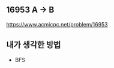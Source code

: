 ## 16953 A → B

<https://www.acmicpc.net/problem/16953>

## 내가 생각한 방법

<!-- ![이미지](./img.png) -->

- BFS
